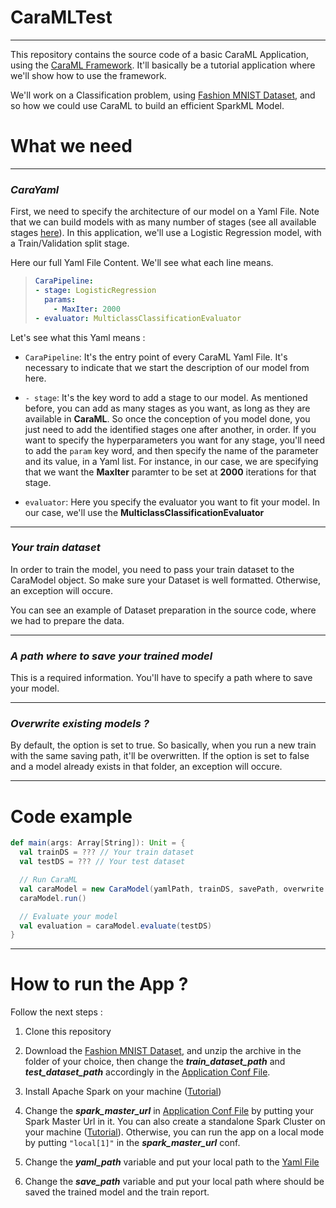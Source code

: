 
# CaraMLTest

***
This repository contains the source code of a basic CaraML Application, using the [CaraML Framework](https://github.com/jsarni/CaraML). It'll basically be a tutorial application where we'll show how to use the framework.

We'll work on a Classification problem, using [Fashion MNIST Dataset](https://www.kaggle.com/zalando-research/fashionmnist), and so how we could use CaraML to build an efficient SparkML Model.

# What we need

***

### *CaraYaml*

First, we need to specify the architecture of our model on a Yaml File. Note that we can build models with as many number of stages (see all available stages [here](https://github.com/jsarni/CaraML)). In this application, we'll use a Logistic Regression model, with a Train/Validation split stage.

Here our full Yaml File Content. We'll see what each line means.

> ```yaml
> CaraPipeline:
> - stage: LogisticRegression
>   params:
>     - MaxIter: 2000
> - evaluator: MulticlassClassificationEvaluator
> ```

Let's see what this Yaml means :

* ``` CaraPipeline ```: It's the entry point of every CaraML Yaml File. It's necessary to indicate that we start the description of our model from here.


* ``` - stage ```: It's the key word to add a stage to our model. As mentioned before, you can add as many stages as you want, as long as they are available in **CaraML**. So once the conception of you model done, you just need to add the identified stages one after another, in order. If you want to specify the hyperparameters you want for any stage, you'll need to add the ```param``` key word, and then specify the name of the parameter and its value, in a Yaml list. For instance, in our case, we are specifying that we want the **MaxIter** paramter to be set at **2000** iterations for that stage.


* ``` evaluator ```: Here you specify the evaluator you want to fit your model. In our case, we'll use the **MulticlassClassificationEvaluator**

---

### *Your train dataset*

In order to train the model, you need to pass your train dataset to the CaraModel object. So make sure your Dataset is well formatted. Otherwise, an exception will occure.

You can see an example of Dataset preparation in the source code, where we had to prepare the data.

---

### *A path where to save your trained model*

This is a required information. You'll have to specify a path where to save your model.

---

### *Overwrite existing models ?*

By default, the option is set to true. So basically, when you run a new train with the same saving path, it'll be overwritten. If the option is set to false and a model already exists in that folder, an exception will occure.

*** 

# Code example

```scala
def main(args: Array[String]): Unit = {
  val trainDS = ??? // Your train dataset
  val testDS = ??? // Your test dataset

  // Run CaraML
  val caraModel = new CaraModel(yamlPath, trainDS, savePath, overwrite = true)
  caraModel.run()

  // Evaluate your model
  val evaluation = caraModel.evaluate(testDS)
}
```

---

# How to run the App ?
Follow the next steps :
1.  Clone this repository


2. Download the [Fashion MNIST Dataset](https://www.kaggle.com/zalando-research/fashionmnist), and unzip the archive in the folder of your choice, then change the ***train_dataset_path*** and ***test_dataset_path*** accordingly in the [Application Conf File](src/main/resources/applcation.conf).


3. Install Apache Spark on your machine ([Tutorial](https://spark.apache.org/docs/3.1.1/))


4. Change the ***spark_master_url*** in [Application Conf File](src/main/resources/applcation.conf) by putting your Spark Master Url in it. You can also create a standalone Spark Cluster on your machine ([Tutorial](https://spark.apache.org/docs/3.1.1/spark-standalone.html#:~:text=before%20running%20Spark.-,Installing%20Spark%20Standalone%20to%20a%20Cluster,release%20or%20build%20it%20yourself.)). Otherwise, you can run the app on a local mode by putting ```"local[1]"``` in the ***spark_master_url*** conf.


5. Change the ***yaml_path*** variable and put your local path to the [Yaml File](yaml/caraml.yaml)


6. Change the ***save_path*** variable and put your local path where should be saved the trained model and the train report.
